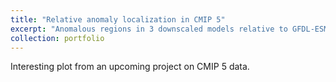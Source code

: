 ```yaml
---
title: "Relative anomaly localization in CMIP 5"
excerpt: "Anomalous regions in 3 downscaled models relative to GFDL-ESM2M <br/><img src='/images/anoVAE/anoVAE.png'>"
collection: portfolio
---
```



Interesting plot from an upcoming project on CMIP 5 data.
